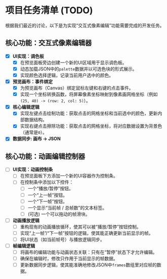 # 项目任务清单 (TODO)

根据我们最近的讨论，以下是为实现“交互式像素编辑”功能需要完成的开发任务。

## 核心功能：交互式像素编辑器

- [x] **UI实现：调色板**
    - [x] 在预览面板旁边创建一个新的UI区域用于显示调色板。
    - [x] 动态加载JSON中的`palette`数据并以可选色块的形式展示。
    - [x] 实现颜色选择逻辑，记录当前用户选中的颜色。

- [x] **预览画布：事件绑定**
    - [x] 为预览画布（Canvas）绑定鼠标左键和右键的点击事件。
    - [x] 实现一个坐标转换函数，将屏幕像素坐标映射到像素画网格坐标（例如 `(25, 40) -> (row: 2, col: 5)`）。

- [x] **核心编辑逻辑**
    - [x] 实现左键点击绘制功能：获取点击的网格坐标和当前选中的颜色，更新内部数据结构。
    - [x] 实现右键点击擦除功能：获取点击的网格坐标，将对应数据设置为背景色（通常是`0`）。

- [x] **数据同步: 画布 -> JSON**

## 核心功能：动画编辑控制器

- [ ] **UI实现：动画控制条**
    - [ ] 在预览面板下方添加一个新的UI容器作为控制条。
    - [ ] 在控制条中添加以下控件：
        - [ ] 一个“播放/暂停”按钮。
        - [ ] 一个“上一帧”按钮。
        - [ ] 一个“下一帧”按钮。
        - [ ] 一个显示“当前帧 / 总帧数”的文本标签。
        - [ ] (可选) 一个可以拖动的帧滑块。

- [ ] **动画播放逻辑**
    - [ ] 重构现有的动画播放循环，使其可以被“播放/暂停”按钮控制。
    - [ ] 实现“上一帧”/“下一帧”按钮的逻辑，使其能正确更新当前显示的帧。
    - [ ] 将UI状态（如当前帧号）与播放逻辑同步。

- [ ] **帧编辑逻辑**
    - [ ] 将画布的编辑功能与动画状态关联：只有在“暂停”状态下才允许编辑。
    - [ ] 确保在编辑时，修改只作用于当前显示的帧数据。
    - [ ] 更新数据同步逻辑，使其能准确地修改JSON中`frames`数组里对应帧的数据。